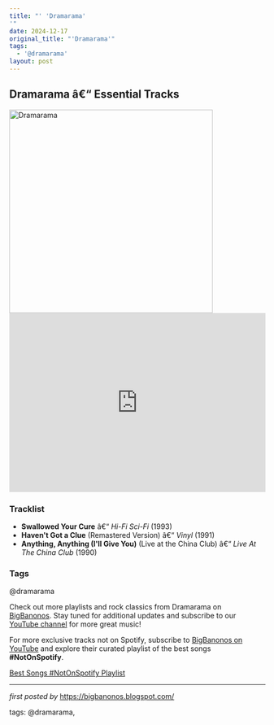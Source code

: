 ```yaml
---
title: "' 'Dramarama'
'"
date: 2024-12-17
original_title: "'Dramarama'"
tags:
  - '@dramarama'
layout: post
---
```

<h2>Dramarama â€“ Essential Tracks</h2> <div > <img src="https://lh3.googleusercontent.com/KPMr5uKAZVTzB2QSZpAMAW-cDFJzTGldBkBpG_LFtnB6ybPJiBYD5q-O3WpHtkbRQtTzKBeKwcrSqOg=w544-h544-p-l90-rj" alt="Dramarama" width="400" />
</div> <iframe src="https://open.spotify.com/embed/playlist/09399HPRVUnSyCgzqlYMQb?utm_source=generator" width="100%" height="352" frameborder="0" allowfullscreen="" allow="autoplay; clipboard-write; encrypted-media; fullscreen; picture-in-picture" loading="lazy"></iframe> <h3>Tracklist</h3>
<ul> <li><strong>Swallowed Your Cure</strong> â€“ <em>Hi-Fi Sci-Fi</em> (1993)</li> <li><strong>Haven't Got a Clue</strong> (Remastered Version) â€“ <em>Vinyl</em> (1991)</li> <li><strong>Anything, Anything (I'll Give You)</strong> (Live at the China Club) â€“ <em>Live At The China Club</em> (1990)</li>
</ul> <h3>Tags</h3>
<p>@dramarama</p> <p>Check out more playlists and rock classics from Dramarama on <a href="https://bigbanonos.blogspot.com/" target="_blank">BigBanonos</a>. Stay tuned for additional updates and subscribe to our <a href="https://www.youtube.com/@BigBanonos" target="_blank">YouTube channel</a> for more great music!</p>


<!--Subscribe and Playlist Links-->
<div>
    <p>For more exclusive tracks not on Spotify, subscribe to <a href="https://www.youtube.com/@BigBanonos" target="_blank">BigBanonos on YouTube</a> and explore their curated playlist of the best songs <strong>#NotOnSpotify</strong>.</p>
    <p><a href="https://www.youtube.com/playlist?list=PLtuNtuTatqI0kFahUCbtbfenC_ET5O_tr" target="_blank">Best Songs #NotOnSpotify Playlist<br /></a></p></div>

<hr />

<p><em>first posted by</em> <a href="https://bigbanonos.blogspot.com/" rel="noopener" target="_new">https://bigbanonos.blogspot.com/</a></p>

<p>tags: @dramarama,</p>
